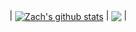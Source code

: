 | <a href="https://github.com/zach-campaign"><img align="center" src="https://github-readme-stats.vercel.app/api?username=zach-campaign&show_icons=true&count_private=true&theme=transparent&hide_border=true" alt="Zach's github stats" /></a> | <a href="https://github.com/zach-campaign"><img align="center" src="https://github-readme-stats.vercel.app/api/top-langs/?username=zach-campaign&layout=compact&hide_border=true&show_icons=true&theme=transparent" /></a> |
